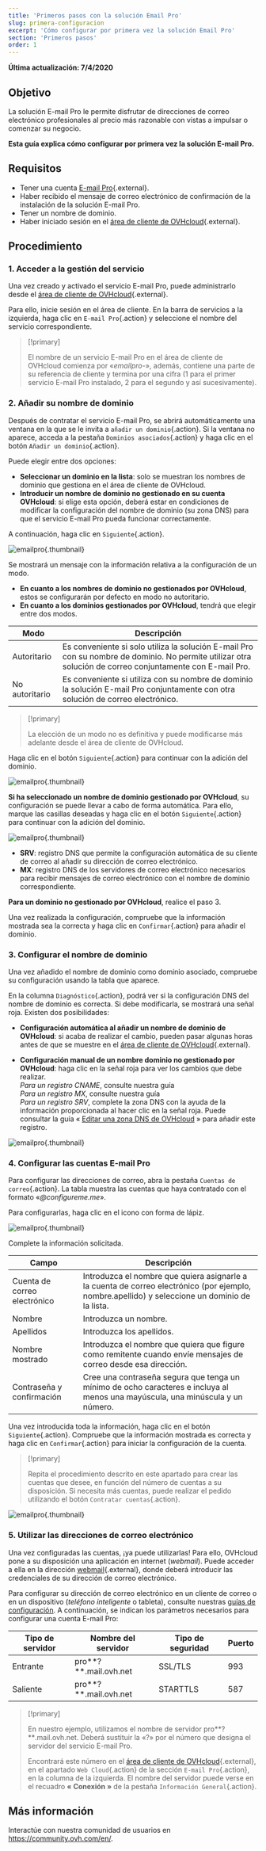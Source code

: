 ```yaml
---
title: 'Primeros pasos con la solución Email Pro'
slug: primera-configuracion
excerpt: 'Cómo configurar por primera vez la solución Email Pro'
section: 'Primeros pasos'
order: 1
---
```


**Última actualización: 7/4/2020**

## Objetivo

La solución E-mail Pro le permite disfrutar de direcciones de correo electrónico profesionales al precio más razonable con vistas a impulsar o comenzar su negocio.

**Esta guía explica cómo configurar por primera vez la solución E-mail Pro.**

## Requisitos

- Tener una cuenta [E-mail Pro]({ovh_www}/emails/email-pro/){.external}.
- Haber recibido el mensaje de correo electrónico de confirmación de la instalación de la solución E-mail Pro.
- Tener un nombre de dominio.
- Haber iniciado sesión en el [área de cliente de OVHcloud](https://www.ovh.com/auth/?action=gotomanager){.external}.

## Procedimiento

### 1. Acceder a la gestión del servicio

Una vez creado y activado el servicio E-mail Pro, puede administrarlo desde el [área de cliente de OVHcloud](https://www.ovh.com/auth/?action=gotomanager){.external}.

Para ello, inicie sesión en el área de cliente. En la barra de servicios a la izquierda, haga clic en `E-mail Pro`{.action} y seleccione el nombre del servicio correspondiente.

> [!primary]
>
> El nombre de un servicio E-mail Pro en el área de cliente de OVHcloud comienza por «*emailpro-*», además, contiene una parte de su referencia de cliente y termina por una cifra (1 para el primer servicio E-mail Pro instalado, 2 para el segundo y así sucesivamente).
>

### 2. Añadir su nombre de dominio

Después de contratar el servicio E-mail Pro, se abrirá automáticamente una ventana en la que se le invita a `añadir un dominio`{.action}. Si la ventana no aparece, acceda a la pestaña `Dominios asociados`{.action} y haga clic en el botón `Añadir un dominio`{.action}.

Puede elegir entre dos opciones:

- **Seleccionar un dominio en la lista**: solo se muestran los nombres de dominio que gestiona en el área de cliente de OVHcloud.
- **Introducir un nombre de dominio no gestionado en su cuenta OVHcloud**: si elige esta opción, deberá estar en condiciones de modificar la configuración del nombre de dominio (su zona DNS) para que el servicio E-mail Pro pueda funcionar correctamente.

A continuación, haga clic en `Siguiente`{.action}.

![emailpro](images/first_config_email_pro_add_domain.png){.thumbnail}

Se mostrará un mensaje con la información relativa a la configuración de un modo.

- **En cuanto a los nombres de dominio no gestionados por OVHcloud**, estos se configurarán por defecto en modo no autoritario.
- **En cuanto a los dominios gestionados por OVHcloud**, tendrá que elegir entre dos modos.

|Modo|Descripción|
|---|---|
|Autoritario|Es conveniente si solo utiliza la solución E-mail Pro con su nombre de dominio. No permite utilizar otra solución de correo conjuntamente con E-mail Pro.|
|No autoritario|Es conveniente si utiliza con su nombre de dominio la solución E-mail Pro conjuntamente con otra solución de correo electrónico.| 

> [!primary]
>
> La elección de un modo no es definitiva y puede modificarse más adelante desde el área de cliente de OVHcloud.
>

Haga clic en el botón `Siguiente`{.action} para continuar con la adición del dominio.

![emailpro](images/first_config_email_pro_add_domain_step2.png){.thumbnail}

**Si ha seleccionado un nombre de dominio gestionado por OVHcloud**, su configuración se puede llevar a cabo de forma automática. Para ello, marque las casillas deseadas y haga clic en el botón `Siguiente`{.action} para continuar con la adición del dominio.

![emailpro](images/first_config_email_pro_add_domain_step3.png){.thumbnail}

- **SRV**: registro DNS que permite la configuración automática de su cliente de correo al añadir su dirección de correo electrónico.
- **MX**: registro DNS de los servidores de correo electrónico necesarios para recibir mensajes de correo electrónico con el nombre de dominio correspondiente.

**Para un dominio no gestionado por OVHcloud**, realice el paso 3.

Una vez realizada la configuración, compruebe que la información mostrada sea la correcta y haga clic en `Confirmar`{.action} para añadir el dominio.

### 3. Configurar el nombre de dominio

Una vez añadido el nombre de dominio como dominio asociado, compruebe su configuración usando la tabla que aparece.

En la columna `Diagnóstico`{.action}, podrá ver si la configuración DNS del nombre de dominio es correcta. Si debe modificarla, se mostrará una señal roja. Existen dos posibilidades:

- **Configuración automática al añadir un nombre de dominio de OVHcloud**: si acaba de realizar el cambio, pueden pasar algunas horas antes de que se muestre en el [área de cliente de OVHcloud](https://www.ovh.com/auth/?action=gotomanager){.external}.

- **Configuración manual de un nombre dominio no gestionado por OVHcloud**: haga clic en la señal roja para ver los cambios que debe realizar. <br>*Para un registro CNAME*, consulte nuestra guía <br>*Para un registro MX*, consulte nuestra guía <br>*Para un registro SRV*, complete la zona DNS con la ayuda de la información proporcionada al hacer clic en la señal roja. Puede consultar la guía « [Editar una zona DNS de OVHcloud](../../domains/web_hosting_como_editar_mi_zona_dns/) » para añadir este registro.

![emailpro](images/first_config_email_pro_configure_domain_update.png){.thumbnail}

### 4. Configurar las cuentas E-mail Pro

Para configurar las direcciones de correo, abra la pestaña `Cuentas de correo`{.action}. La tabla muestra las cuentas que haya contratado con el formato «*@configureme.me*».

Para configurarlas, haga clic en el icono con forma de lápiz.

![emailpro](images/first_config_email_pro_configure_email_accounts.png){.thumbnail}

Complete la información solicitada.

|Campo|Descripción|
|---|---|
|Cuenta de correo electrónico|Introduzca el nombre que quiera asignarle a la cuenta de correo electrónico (por ejemplo, nombre.apellido) y seleccione un dominio de la lista.|
|Nombre|Introduzca un nombre.|
|Apellidos|Introduzca los apellidos.|
|Nombre mostrado|Introduzca el nombre que quiera que figure como remitente cuando envíe mensajes de correo desde esa dirección.|
|Contraseña y confirmación|Cree una contraseña segura que tenga un mínimo de ocho caracteres e incluya al menos una mayúscula, una minúscula y un número.| 

Una vez introducida toda la información, haga clic en el botón `Siguiente`{.action}. Compruebe que la información mostrada es correcta y haga clic en `Confirmar`{.action} para iniciar la configuración de la cuenta.

> [!primary]
>
> Repita el procedimiento descrito en este apartado para crear las cuentas que desee, en función del número de cuentas a su disposición. Si necesita más cuentas, puede realizar el pedido utilizando el botón `Contratar cuentas`{.action}.
>

![emailpro](images/first_config_email_pro_configure_email_accounts_step2.png){.thumbnail}

### 5. Utilizar las direcciones de correo electrónico

Una vez configuradas las cuentas, ¡ya puede utilizarlas! Para ello, OVHcloud pone a su disposición una aplicación en internet (*webmail*). Puede acceder a ella en la dirección [webmail](https://www.ovh.com/es/mail/){.external}, donde deberá introducir las credenciales de su dirección de correo electrónico.

Para configurar su dirección de correo electrónico en un cliente de correo o en un dispositivo (_teléfono inteligente_ o tableta), consulte nuestras [guías de configuración](../). A continuación, se indican los parámetros necesarios para configurar una cuenta E-mail Pro:

|Tipo de servidor|Nombre del servidor|Tipo de seguridad|Puerto|
|---|---|---|---|
|Entrante|pro**?**.mail.ovh.net|SSL/TLS|993|
|Saliente|pro**?**.mail.ovh.net|STARTTLS|587|

> [!primary]
>
> En nuestro ejemplo, utilizamos el nombre de servidor pro**?**.mail.ovh.net. Deberá sustituir la «?» por el número que designa el servidor del servicio E-mail Pro.
> 
> Encontrará este número en el [área de cliente de OVHcloud](https://www.ovh.com/auth/?action=gotomanager){.external}, en el apartado `Web Cloud`{.action} de la sección `E-mail Pro`{.action},
>  en la columna de la izquierda. El nombre del servidor puede verse en el recuadro **« Conexión »** de la pestaña `Información General`{.action}.
> 

## Más información

Interactúe con nuestra comunidad de usuarios en <https://community.ovh.com/en/>.
